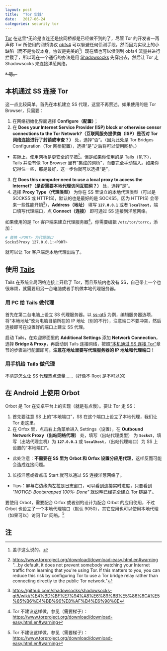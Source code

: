 ```yaml
---
layout: post
title:  "Tor 实践"
date:   2017-06-24
categories: security tor
---
```


[Tor][] 在这里\*无论是直连还是接网桥都是已经做不到的了，尽管 Tor 的开发者一再声称 Tor 所使用的网桥协议 [obfs4][] 可以躲避任何侦测手段，然而因为实现上的小缺陷（而不是协议本身，协议是完美的[^1]）现在墙也可以侦测到 obfs4 流量并进行拦截了，所以现在一个通行的办法是用 [Shadowsocks][] 先穿出去，然后让 Tor 走 Shadowsocks 来连接洋葱网络。

~~\* 嗯。~~

[Tor]:         https://en.wikipedia.org/wiki/Tor_(anonymity_network)
[obfs4]:       https://github.com/Yawning/obfs4/blob/master/doc/obfs4-spec.txt
[Shadowsocks]: https://en.wikipedia.org/wiki/Shadowsocks

## 本机通过 SS 连接 Tor

这一点比较简单。首先在本机建立 SS 代理，这里不再赘述。如果使用的是 Tor Browser，只需要：

1. 在网络初始化界面选择 **Configure（配置）**；
2. 在 **Does your Internet Service Provider (ISP) block or otherwise censor connections to the Tor Network?（互联网服务提供商（ISP）是否对 Tor 网络连接进行了封锁或审查？）** 处，选择“否”。（因为此处是 Tor Bridges Configuration（Tor 网桥配置），选择“是”之后将可以使用网桥。）
  - 实际上，使用网桥是更安全的举措[^2]。但是如果你使用的是 Tails（见下），Tails 并没有像 Tor Browser 里有“集成的网桥”，而要完全手动输入。如果你记得住一些，那是最好，这一步你就可以选择“是”。
3. 在 **Does this computer need to use a local proxy to access the Internet?（是否需要本地代理访问互联网？）** 处，选择“是”。
4. 选择 **Proxy Type（代理类型）** 为你在 SS 里设立的本地代理类型（可以是 SOCKS5 或 HTTP(S)，默认的也是最好的是 SOCKS5，因为 HTTP(S) 会带来一些性能开销[^3]），**Address（地址）** 填写 **`127.0.0.1`** 或者 **`localhost`**，端口填写代理端口，点 **Connect（连接）** 即可通过 SS 连接到洋葱网络。

如果使用的是 Tor 客户端来建立代理服务器[^4]，你需要编辑 `/etc/tor/torrc`，添加：

<!-- 为了那行注释还是写 bash 吧 -->

```bash
# 替换 <PORT> 为代理端口
Socks5Proxy 127.0.0.1:<PORT>
```

就可以让 Tor 客户端走本地代理出站了。

## 使用 [Tails][]

Tails 在系统全局网络连接上开启了 Tor，而且系统内也没有 SS，自己带上一个也很麻烦，就需要用另一台电脑或者手机做本地代理服务器。

[Tails]: https://tails.boum.org/

### 用 PC 给 Tails 做代理

首先在第二台电脑上设立 SS 代理服务器。以 [ss-qt5][] 为例，编辑服务器选项，将“本地地址”改为电脑目前所在的 IP 地址（别的不行），注意端口不要冲突，然后连接即可在设置好的端口上建立 SS 代理。

启动 Tails，在欢迎界面里的 **Additional Settings** 添加 **Network Connection**，选择 **Bridge & Proxy**，再启动到 Tails 连接网络，按照[“本机通过 SS 连接 Tor”](#本机通过-ss-连接-tor)章节的步骤进行配置即可。**注意在地址里要写代理服务器的 IP 地址和代理端口！**

[ss-qt5]: https://github.com/shadowsocks/shadowsocks-qt5

### 用手机给 Tails 做代理

不清楚怎么让 SS 代理热点流量……（好像不 Root 是不可以的）

## 在 Android 上使用 Orbot

Orbot 是 Tor 在安卓平台上的实现（就是有点慢）。要让 Tor 走 SS：

1. 首先要注意 SS 上的“本地端口”，SS 在这个端口上设立了本地代理，我们让 Tor 走这里。
2. 在 Orfox 里，点击右上角菜单进入 Settings（设置），在 **Outbound Network Proxy（出站网络代理）** 处，填写（出站代理类型） 为 **`Socks5`**，填写（出站代理主机）为 **`127.0.0.1`** 或 **`localhost`**，（出站代理端口）为 SS 上设置的“本地端口”。
  - 此处注意：**不需要在 SS 里为 Orbot 和 Orfox 设置分应用代理**，这样反而可能会造成连接问题。
3. 长按洋葱或者点击 Start 就可以通过 SS 连接洋葱网络了。
  - Tips：屏幕右边缘向左拉是日志窗口，可以看到连接实时进度，只要看到 _"NOTICE: Bootstrapped 100%: Done"_ 就说明已经完全建立 Tor 链路了。

要使用 Orbot，需要配合 Orfox 或者别的设计为配合 Orbot 的应用使用，不过 Orbot 也设立了一个本地代理端口（默认 9050），其它应用也可以使用本地代理（如果可以）访问 Tor 网络。[^4]

## 注

[^1]: 盖子这么说的。
[^2]: <https://www.torproject.org/download/download-easy.html.en#warning> "...by default, it does not prevent somebody watching your Internet traffic from learning that you're using Tor. If this matters to you, you can reduce this risk by configuring Tor to use a Tor bridge relay rather than connecting directly to the public Tor network."
[^3]: <https://github.com/shadowsocks/shadowsocks-qt5/wiki/%E4%BD%BF%E7%94%A8%E6%89%8B%E5%86%8C#%E5%85%B6%E4%BB%96%E8%AF%B4%E6%98%8E>
[^4]: Tor 不建议这样做。参见（需要梯子）：<https://www.torproject.org/download/download-easy.html.en#warning>
